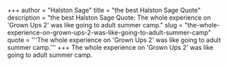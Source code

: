 +++
author = "Halston Sage"
title = "the best Halston Sage Quote"
description = "the best Halston Sage Quote: The whole experience on 'Grown Ups 2' was like going to adult summer camp."
slug = "the-whole-experience-on-grown-ups-2-was-like-going-to-adult-summer-camp"
quote = '''The whole experience on 'Grown Ups 2' was like going to adult summer camp.'''
+++
The whole experience on 'Grown Ups 2' was like going to adult summer camp.
